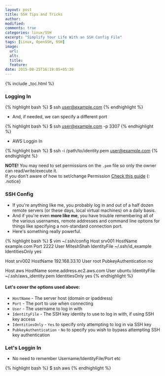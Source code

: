 ```yaml
---
layout: post
title: SSH Tips and Tricks
author:
modified:
comments: true
categories: linux/SSH
excerpt: "Simplify Your Life With an SSH Config File"
tags: [Linux, OpenSSH, SSH]
image:
  url:
  alt:
  title:
  feature:
date: 2015-08-25T16:19:05+05:30
---
```


{% include _toc.html %}

### Logging In

{% highlight bash %}
$ ssh user@example.com
{% endhighlight %}

* And, if needed, we can specify a different port

{% highlight bash %}
$ ssh user@example.com -p 3307
{% endhighlight %}

* AWS Loggin In

{% highlight bash %}
$ ssh -i /path/to/identity.pem user@example.com
{% endhighlight %}

**NOTE!** You may need to set permissions on the `.pem` file so only the owner can read/write/execute it. <br>
If you don't aware of how to set/change Permission <a href="/linux/basics/users-groups-and-permissions/#changing-permissions"> Check this guide</a>
{: .notice}

### SSH Config

* If you're anything like me, you probably log in and out of a half dozen remote servers (or these days, local virtual machines) on a daily basis.
* And if you're even <b>more like me</b>, you have trouble remembering all of the various usernames, remote addresses and command line options for things like specifying a non-standard connection port.
* Here's something really powerful.

{% highlight bash %}
$ vim ~/.ssh/config
Host srv001
    HostName example.com
    Port 2222
    User MiteshShah
    IdentityFile  ~/.ssh/id_example
    IdentitiesOnly yes

Host srv002
    HostName 192.168.33.10
    User root
    PubkeyAuthentication no

Host aws
    HostName some.address.ec2.aws.com
    User ubuntu
    IdentityFile  ~/.ssh/aws_identity.pem
    IdentitiesOnly yes
{% endhighlight %}

#### Let's cover the options used above:

* `HostName` - The server host (domain or ipaddress)
* `Port` - The port to use when connecting
* `User` - The username to log in with
* `IdentityFile` - The SSH key identity to use to log in with, if using SSH key access
* `IdentitiesOnly` - `Yes` to specify only attempting to log in via SSH key
* `PubkeyAuthentication` - `No` to specify you wish to bypass attempting SSH key authentication

### Let's Loggin In

* No need to remember Username/IdentityFile/Port etc

{% highlight bash %}
$ ssh aws
{% endhighlight %}
